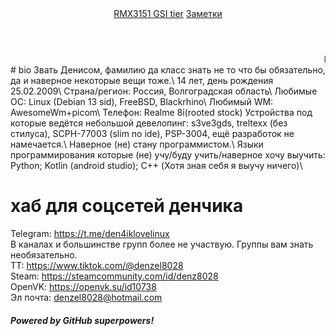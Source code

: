 <style> nav {
  list-style-type: none;
  margin: 0;
  padding: 0;
} </style>
<header>
<nav>
    <a href="tier-8i">RMX3151 GSI tier</a>
    <a href="notes">Заметки</a>
</nav>
</header>
<marquee>linuxoid</marquee>
# bio
 Звать Денисом, фамилию да класс знать не то что бы обязательно, да и наверное некоторые вещи тоже.\
 14 лет, день рождения <time>25.02.2009</time>\
 Страна/регион: Россия, Волгоградская область\
 Любимые ОС: Linux (Debian 13 sid), FreeBSD, Blackrhino\
 Любимый WM: AwesomeWm+picom\
 Телефон: Realme 8i(rooted stock)
 Устройства под которые ведётся небольшой девелопинг: s3ve3gds, treltexx (без стилуса), SCPH-77003 (slim no ide), PSP-3004, ещё разработок не намечается.\
 Наверное (не) стану программистом.\
 Языки программирования которые (не) учу/буду учить/наверное хочу выучить: Python; Kotlin (android studio); C++ (Хотя зная себя я выучу ничего)\

# хаб для соцсетей денчика 
Telegram: <https://t.me/den4iklovelinux>\
В каналах и большинстве групп более не участвую. Группы вам знать необязательно.\
ТТ: <https://www.tiktok.com/@denzel8028>\
Steam: <https://steamcommunity.com/id/denz8028>\
OpenVK: <https://openvk.su/id10738>\
Эл почта: denzel8028@hotmail.com


##### Powered by GitHub superpowers!
